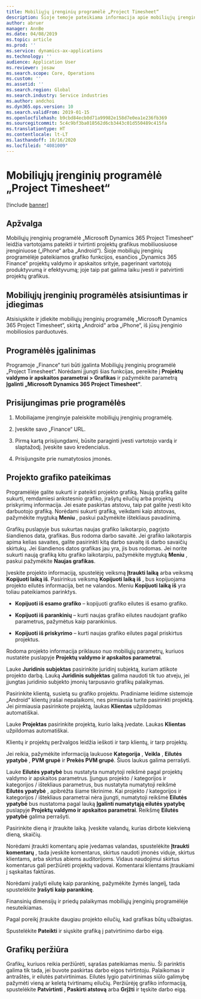 ```yaml
---
title: Mobiliųjų įrenginių programėlė „Project Timesheet“
description: Šioje temoje pateikiama informacija apie mobiliųjų įrenginių programėlę „Microsoft Dynamics 365 Project Timesheet“. Mobiliųjų įrenginių programėlė „Project Timesheet“ leidžia vartotojams pateikti ir tvirtinti projektų grafikus mobiliuosiuose įrenginiuose.
author: abruer
manager: AnnBe
ms.date: 04/08/2019
ms.topic: article
ms.prod: ''
ms.service: dynamics-ax-applications
ms.technology: ''
audience: Application User
ms.reviewer: josaw
ms.search.scope: Core, Operations
ms.custom: ''
ms.assetid: ''
ms.search.region: Global
ms.search.industry: Service industries
ms.author: andchoi
ms.dyn365.ops.version: 10
ms.search.validFrom: 2019-01-15
ms.openlocfilehash: b9cbd84ecb0d71a99982e158d7e0ea1e236fb369
ms.sourcegitcommit: 5c4c9bf3ba018562d6cb3443c01d550489c415fa
ms.translationtype: HT
ms.contentlocale: lt-LT
ms.lasthandoff: 10/16/2020
ms.locfileid: "4081009"
---
```

# <a name="project-timesheet-mobile-application"></a>Mobiliųjų įrenginių programėlė „Project Timesheet“

[!include [banner](../includes/banner.md)]

## <a name="overview"></a>Apžvalga

Mobiliųjų įrenginių programėlė „Microsoft Dynamics 365 Project Timesheet“ leidžia vartotojams pateikti ir tvirtinti projektų grafikus mobiliuosiuose įrenginiuose („iPhone“ arba „Android“). Šioje mobiliųjų įrenginių programėlėje pateikiamos grafiko funkcijos, esančios „Dynamics 365 Finance“ projektų valdymo ir apskaitos srityje, pagerinant vartotojų produktyvumą ir efektyvumą; joje taip pat galima laiku įvesti ir patvirtinti projektų grafikus.

## <a name="download-and-install-the-mobile-app"></a>Mobiliųjų įrenginių programėlės atsisiuntimas ir įdiegimas

Atsisiųskite ir įdiekite mobiliųjų įrenginių programėlę „Microsoft Dynamics 365 Project Timesheet“, skirtą „Android“ arba „iPhone“, iš jūsų įrenginio mobiliosios parduotuvės.

## <a name="enable-the-app"></a>Programėlės įgalinimas 

Programoje „Finance“ turi būti įgalinta Mobiliųjų įrenginių programėlė „Project Timesheet“. Norėdami įjungti šias funkcijas, pereikite į **Projektų valdymo ir apskaitos parametrai \> Grafikas** ir pažymėkite parametrą **Įgalinti „Microsoft Dynamics 365 Project Timesheet“**.

## <a name="sign-in-to-the-app"></a>Prisijungimas prie programėlės

1.  Mobiliajame įrenginyje paleiskite mobiliųjų įrenginių programėlę.

2.  Įveskite savo „Finance“ URL.

3.  Pirmą kartą prisijungdami, būsite paraginti įvesti vartotojo vardą ir slaptažodį. Įveskite savo kredencialus.

4.  Prisijungsite prie numatytosios įmonės.

## <a name="submit-a-project-timesheet"></a>Projekto grafiko pateikimas

Programėlėje galite sukurti ir pateikti projekto grafiką. Naują grafiką galite sukurti, remdamiesi ankstesnio grafiko, įrašytų eilučių arba projektų priskyrimų informacija. Jei esate paskirtas atstovu, taip pat galite įvesti kito darbuotojo grafiką. Norėdami sukurti grafiką, veikdami kaip atstovas, pažymėkite mygtuką **Meniu** , paskui pažymėkite ištekliaus pavadinimą.

Grafikų puslapyje bus sukurtas naujas grafiko laikotarpio, pagrįsto šiandienos data, grafikas. Bus rodoma darbo savaitė. Jei grafiko laikotarpis apima kelias savaites, galite pasirinkti kitą darbo savaitę iš darbo savaičių skirtukų.
Jei šiandienos datos grafikas jau yra, jis bus rodomas. Jei norite sukurti naują grafiką kitu grafiko laikotarpiu, pažymėkite mygtuką **Meniu** , paskui pažymėkite **Naujas grafikas**.

Įveskite projekto informaciją, spustelėję veiksmą **Įtraukti laiką** arba veiksmą **Kopijuoti laiką iš**. Pasirinkus veiksmą **Kopijuoti laiką iš** , bus kopijuojama projekto eilutės informacija, bet ne valandos. Meniu **Kopijuoti laiką iš** yra toliau pateikiamos parinktys.

- **Kopijuoti iš esamo grafiko** – kopijuoti grafiko eilutes iš esamo grafiko.

- **Kopijuoti iš parankinių** – kurti naujas grafiko eilutes naudojant grafiko parametrus, pažymėtus kaip parankinius.

- **Kopijuoti iš priskyrimo** – kurti naujas grafiko eilutes pagal priskirtus projektus.

Rodoma projekto informacija priklauso nuo mobiliųjų parametrų, kuriuos nustatėte puslapyje **Projektų valdymo ir apskaitos parametrai**.

Lauke **Juridinis subjektas** pasirinkite juridinį subjektą, kuriam atlikote projekto darbą. Lauką **Juridinis subjektas** galima naudoti tik tuo atveju, jei įjungtas juridinio subjekto įmonių tarpusavio grafikų palaikymas.

Pasirinkite klientą, susietą su grafiko projektu. Pradiniame leidime sistemoje „Android“ klientų įrašai nepalaikomi, nes pirmiausia turite pasirinkti projektą. Jei pirmiausia pasirinkote projektą, laukas **Klientas** užpildomas automatiškai.

Lauke **Projektas** pasirinkite projektą, kurio laiką įvedate. Laukas **Klientas** užpildomas automatiškai.

Klientų ir projektų peržvalgos leidžia ieškoti ir tarp klientų, ir tarp projektų.

Jei reikia, pažymėkite informaciją laukuose **Kategorija** , **Veikla** , **Eilutės ypatybė** , **PVM grupė** ir **Prekės PVM grupė**. Šiuos laukus galima perrašyti.

Lauke **Eilutės ypatybė** bus nustatyta numatytoji reikšmė pagal projektų valdymo ir apskaitos parametrus. Įjungus projekto / kategorijos ir kategorijos / ištekliaus parametrus, bus nustatyta numatytoji reikšmė **Eilutės ypatybė** , apibrėžta šiame tikrinime. Kai projekto / kategorijos ir kategorijos / ištekliaus parametrai nėra įjungti, numatytoji reikšmė **Eilutės ypatybė** bus nustatoma pagal lauką **Įgalinti numatytąją eilutės ypatybę** puslapyje **Projektų valdymo ir apskaitos parametrai**. Reikšmę **Eilutės ypatybė** galima perrašyti.

Pasirinkite dieną ir įtraukite laiką. Įveskite valandų, kurias dirbote kiekvieną dieną, skaičių.

Norėdami įtraukti komentarų apie įvedamas valandas, spustelėkite **Įtraukti komentarų** , tada įveskite komentarus, skirtus naudoti įmonės viduje, skirtus klientams, arba skirtus abiems auditorijoms.
Vidaus naudojimui skirtus komentarus gali peržiūrėti projektų vadovai. Komentarai klientams įtraukiami į sąskaitas faktūras.

Norėdami įrašyti eilutę kaip parankinę, pažymėkite žymės langelį, tada spustelėkite **Įrašyti kaip parankinę**.

Finansinių dimensijų ir priedų palaikymas mobiliųjų įrenginių programėlėje nesuteikiamas.

Pagal poreikį įtraukite daugiau projekto eilučių, kad grafikas būtų užbaigtas.

Spustelėkite **Pateikti** ir siųskite grafiką į patvirtinimo darbo eigą.

## <a name="review-timesheets"></a>Grafikų peržiūra

Grafikų, kuriuos reikia peržiūrėti, sąrašas pateikiamas meniu. Ši parinktis galima tik tada, jei buvote paskirtas darbo eigos tvirtintoju. Palaikomas ir antraštės, ir eilutės patvirtinimas. Eilutės lygio patvirtinimas siūlo galimybę pažymėti vieną ar keletą tvirtinamų eilučių. Peržiūrėję grafiko informaciją, spustelėkite **Patvirtinti** , **Paskirti atstovą** arba **Grįžti** ir tęskite darbo eigą.
